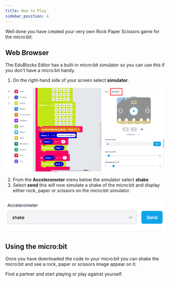 ```yaml
---
title: How to Play
sidebar_position: 4
---
```


Well done you have created your very own Rock Paper Scissors game for the micro:bit.

## Web Browser

The EduBlocks Editor has a built-in micro:bit simulator so you can use this if you don't have a micro:bit handy.

1. On the right-hand side of your screen select **simulator**.

![Selecting the simulator](./img/SimulatorButton.png)

2. From the **Accelerometer** menu below the simulator select **shake**
3. Select **send** this will now simulate a shake of the micro:bit and display either rock, paper or scissors on the micro:bit simulator.

![Accelerometer Settings](./img/AccelermoeterSettings.png)

## Using the micro:bit

Once you have downloaded the code to your micro:bit you can shake the micro:bit and see a rock, paper or scissors image appear on it.

Find a partner and start playing or play against yourself.